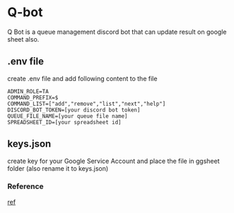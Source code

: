 # Q-bot
Q Bot is a queue management discord bot that can update result on google sheet also.

## .env file
create .env file and add following content to the file
```
ADMIN_ROLE=TA
COMMAND_PREFIX=$
COMMAND_LIST=["add","remove","list","next","help"]
DISCORD_BOT_TOKEN=[your discord bot token]
QUEUE_FILE_NAME=[your queue file name]
SPREADSHEET_ID=[your spreadsheet id]
```

## keys.json
create key for your Google Service Account and place the file in ggsheet folder (also rename it to keys.json)

### Reference
[ref](./ref.txt)